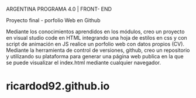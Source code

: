 ARGENTINA PROGRAMA 4.0 | FRONT- END

Proyecto final - porfolio Web en Github

Mediante los conocimientos aprendidos en los módulos, creo un proyecto en visual studio code en HTML integrando una hoja de estilos en css y con script de animación en JS realice un porfolio web con datos propios (CV).
Mediante la herramienta de control de versiones, github, creo un repositorio y utilizando su plataforma para generar una página web publica en la que se puede visualizar el index.html mediante cualquier navegador. 






# ricardod92.github.io
